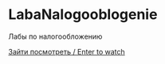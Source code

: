# LabaNalogooblogenie
Лабы по налогообложению

[Зайти посмотреть / Enter to watch](https://lenarqa.github.io/LabaNalogooblogenie/.)
